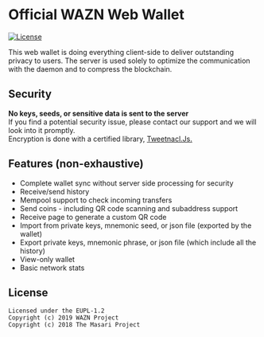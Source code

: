 Official WAZN Web Wallet
======================

[![License](https://img.shields.io/badge/license-EUPL--1.2-red)](https://opensource.org/licenses/EUPL-1.2)

This web wallet is doing everything client-side to deliver outstanding privacy to users.
The server is used solely to optimize the communication with the daemon and to compress the blockchain.  

## Security
**No keys, seeds, or sensitive data is sent to the server**  
If you find a potential security issue, please contact our support and we will look into it promptly.  
Encryption is done with a certified library, [Tweetnacl.Js.](https://github.com/dchest/tweetnacl-js)

## Features (non-exhaustive)
- Complete wallet sync without server side processing for security
- Receive/send history
- Mempool support to check incoming transfers
- Send coins - including QR code scanning and subaddress support
- Receive page to generate a custom QR code
- Import from private keys, mnemonic seed, or json file (exported by the wallet)
- Export private keys, mnemonic phrase, or json file (which include all the history)
- View-only wallet
- Basic network stats

## License
```
Licensed under the EUPL-1.2
Copyright (c) 2019 WAZN Project
Copyright (c) 2018 The Masari Project
```
